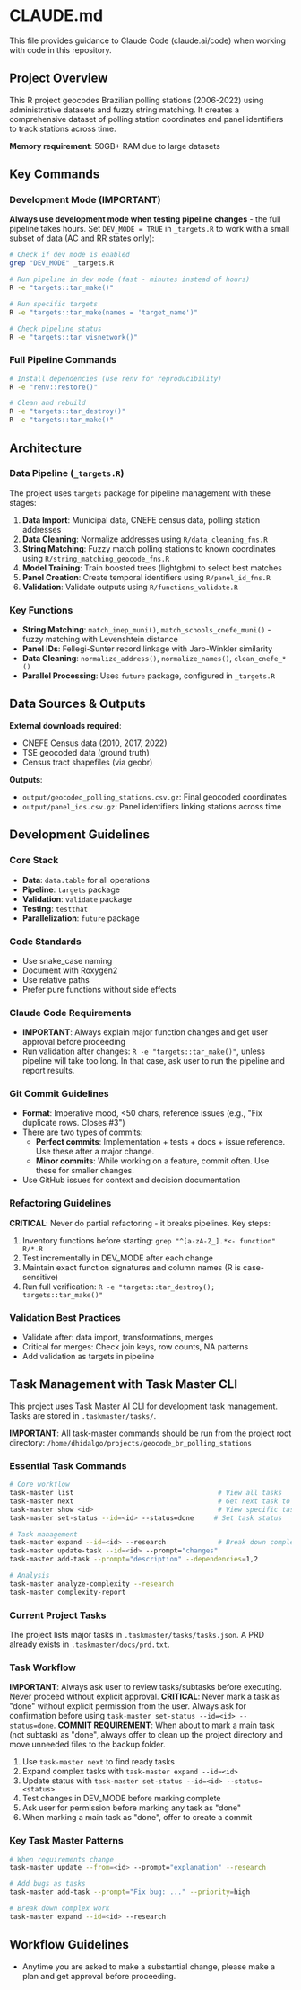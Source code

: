 # CLAUDE.md

This file provides guidance to Claude Code (claude.ai/code) when working with code in this repository.

## Project Overview

This R project geocodes Brazilian polling stations (2006-2022) using administrative datasets and fuzzy string matching. It creates a comprehensive dataset of polling station coordinates and panel identifiers to track stations across time.

**Memory requirement**: 50GB+ RAM due to large datasets

## Key Commands

### Development Mode (IMPORTANT)
**Always use development mode when testing pipeline changes** - the full pipeline takes hours. Set `DEV_MODE = TRUE` in `_targets.R` to work with a small subset of data (AC and RR states only):

```bash
# Check if dev mode is enabled
grep "DEV_MODE" _targets.R

# Run pipeline in dev mode (fast - minutes instead of hours)
R -e "targets::tar_make()"

# Run specific targets
R -e "targets::tar_make(names = 'target_name')"

# Check pipeline status
R -e "targets::tar_visnetwork()"
```

### Full Pipeline Commands
```bash
# Install dependencies (use renv for reproducibility)
R -e "renv::restore()"

# Clean and rebuild
R -e "targets::tar_destroy()"
R -e "targets::tar_make()"
```

## Architecture

### Data Pipeline (`_targets.R`)
The project uses `targets` package for pipeline management with these stages:
1. **Data Import**: Municipal data, CNEFE census data, polling station addresses
2. **Data Cleaning**: Normalize addresses using `R/data_cleaning_fns.R`
3. **String Matching**: Fuzzy match polling stations to known coordinates using `R/string_matching_geocode_fns.R`
4. **Model Training**: Train boosted trees (lightgbm) to select best matches
5. **Panel Creation**: Create temporal identifiers using `R/panel_id_fns.R`
6. **Validation**: Validate outputs using `R/functions_validate.R`

### Key Functions
- **String Matching**: `match_inep_muni()`, `match_schools_cnefe_muni()` - fuzzy matching with Levenshtein distance
- **Panel IDs**: Fellegi-Sunter record linkage with Jaro-Winkler similarity
- **Data Cleaning**: `normalize_address()`, `normalize_names()`, `clean_cnefe_*()`
- **Parallel Processing**: Uses `future` package, configured in `_targets.R`

## Data Sources & Outputs

**External downloads required**:
- CNEFE Census data (2010, 2017, 2022)
- TSE geocoded data (ground truth)
- Census tract shapefiles (via geobr)

**Outputs**:
- `output/geocoded_polling_stations.csv.gz`: Final geocoded coordinates
- `output/panel_ids.csv.gz`: Panel identifiers linking stations across time

## Development Guidelines

### Core Stack
- **Data**: `data.table` for all operations
- **Pipeline**: `targets` package
- **Validation**: `validate` package
- **Testing**: `testthat`
- **Parallelization**: `future` package

### Code Standards
- Use snake_case naming
- Document with Roxygen2
- Use relative paths 
- Prefer pure functions without side effects

### Claude Code Requirements
- **IMPORTANT**: Always explain major function changes and get user approval before proceeding
- Run validation after changes: `R -e "targets::tar_make()"`, unless pipeline will take too long. In that case, ask user to run the pipeline and report results. 

### Git Commit Guidelines
- **Format**: Imperative mood, <50 chars, reference issues (e.g., "Fix duplicate rows. Closes #3")
- There are two types of commits:
  - **Perfect commits**: Implementation + tests + docs + issue reference. Use these after a major change. 
  - **Minor commits**: While working on a feature, commit often. Use these for smaller changes.
- Use GitHub issues for context and decision documentation

### Refactoring Guidelines
**CRITICAL**: Never do partial refactoring - it breaks pipelines. Key steps:
1. Inventory functions before starting: `grep "^[a-zA-Z_].*<- function" R/*.R`
2. Test incrementally in DEV_MODE after each change
3. Maintain exact function signatures and column names (R is case-sensitive)
4. Run full verification: `R -e "targets::tar_destroy(); targets::tar_make()"`

### Validation Best Practices
- Validate after: data import, transformations, merges
- Critical for merges: Check join keys, row counts, NA patterns
- Add validation as targets in pipeline

## Task Management with Task Master CLI

This project uses Task Master AI CLI for development task management. Tasks are stored in `.taskmaster/tasks/`.

**IMPORTANT**: All task-master commands should be run from the project root directory: `/home/dhidalgo/projects/geocode_br_polling_stations`

### Essential Task Commands
```bash
# Core workflow
task-master list                                    # View all tasks
task-master next                                    # Get next task to work on
task-master show <id>                               # View specific task
task-master set-status --id=<id> --status=done     # Set task status

# Task management
task-master expand --id=<id> --research             # Break down complex tasks
task-master update-task --id=<id> --prompt="changes"
task-master add-task --prompt="description" --dependencies=1,2

# Analysis
task-master analyze-complexity --research
task-master complexity-report
```

### Current Project Tasks
The project lists major tasks in `.taskmaster/tasks/tasks.json`. A PRD already exists in `.taskmaster/docs/prd.txt`.

### Task Workflow
**IMPORTANT**: Always ask user to review tasks/subtasks before executing. Never proceed without explicit approval.
**CRITICAL**: Never mark a task as "done" without explicit permission from the user. Always ask for confirmation before using `task-master set-status --id=<id> --status=done`.
**COMMIT REQUIREMENT**: When about to mark a main task (not subtask) as "done", always offer to clean up the project directory and move unneeded files to the backup folder. 

1. Use `task-master next` to find ready tasks
2. Expand complex tasks with `task-master expand --id=<id>`
3. Update status with `task-master set-status --id=<id> --status=<status>`
4. Test changes in DEV_MODE before marking complete
5. Ask user for permission before marking any task as "done"
6. When marking a main task as "done", offer to create a commit

### Key Task Master Patterns
```bash
# When requirements change
task-master update --from=<id> --prompt="explanation" --research

# Add bugs as tasks
task-master add-task --prompt="Fix bug: ..." --priority=high

# Break down complex work
task-master expand --id=<id> --research
```


## Workflow Guidelines
- Anytime you are asked to make a substantial change, please make a plan and get approval before proceeding.